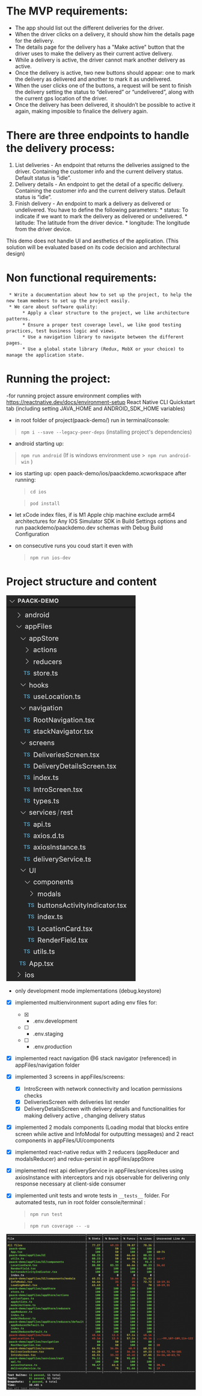 
# The MVP requirements:
   * The app should list out the different deliveries for the driver.
   * When the driver clicks on a delivery, it should show him the details page for the delivery.
   * The details page for the delivery has a "Make active" button that the driver uses to make the delivery as their current active delivery.
   * While a delivery is active, the driver cannot mark another delivery as active.
   * Once the delivery is active, two new buttons should appear: one to mark the delivery as delivered and another to mark it as undelivered.
   * When the user clicks one of the buttons, a request will be sent to finish the delivery setting the status to “delivered” or “undelivered”, along with the current gps location of the driver.
   * Once the delivery has been delivered, it shouldn’t be possible to active it again, making imposible to finalice the delivery again.

# There are three endpoints to handle the delivery process:
   1. List deliveries - An endpoint that returns the deliveries assigned to the driver. Containing the customer info and the current delivery status. Default status is “idle”.
   2. Delivery details - An endpoint to get the detail of a specific delivery. Containing the customer info and the current delivery status. Default status is “idle”.
   3. Finish delivery - An endpoint to mark a delivery as delivered or undelivered. You have to define the following parameters:
                    * status: To indicate if we want to mark the delivery as delivered or undelivered.
                    * latitude: The latitude from the driver device.
                    * longitude: The longitude from the driver device.

This demo does not handle UI and aesthetics of the application. (This solution will be evaluated based on its code decision and architectural design)

# Non functional requirements:
     * Write a documentation about how to set up the project, to help the new team members to set up the project easily.
     * We care about software quality:
          * Apply a clear structure to the project, we like architecture patterns.
          * Ensure a proper test coverage level, we like good testing practices, test business logic and views.
          * Use a navigation library to navigate between the different pages.
          * Use a global state library (Redux, MobX or your choice) to manage the application state.


# Running the project:
 -for running project assure environment complies with https://reactnative.dev/docs/environment-setup React Native CLI Quickstart tab (including setting JAVA_HOME and ANDROID_SDK_HOME variables)
- in root folder of project(paack-demo/) run in terminal/console:
 >  ``` npm i --save --legacy-peer-deps ``` (installing project's dependencies)
- android starting up:
 >  ``` npm run android ```  (If is windows environment use >``` npm run android-win``` )
- ios starting up:  open paack-demo/ios/paackdemo.xcworkspace after running:
     >  ```cd ios ```

     >  ``` pod install ```
 
 - let xCode index files, if is M1 Apple chip machine
  exclude arm64 architectures for Any IOS Simulator SDK in Build Settings options and 
  run paackdemo/paackdemo.dev schemas with Debug Build Configuration
 - on consecutive runs you coud start it even with 
     >  ``` npm run ios-dev ```

# Project structure and content
![Screenshot](./Screenshot_2022-02-07_at_15.19.02.png)

- only development mode implementations (debug.keystore)
- [x] implemented multienvironment suport ading env files for: 
    - [x] * .env.development
    - [ ] * .env.staging
    - [ ] * .env.production
- [x] implemented react navigation @6 stack navigator (referenced) in appFiles/navigation folder
- [x] implemented 3 screens in  appFiles/screens:
    - [x] IntroScreen with network connectivity and location permissions checks
    - [x] DeliveriesScreen with deliveries list render
    - [x] DeliveryDetailsScreen with delivery details and functionalities for making delivery active , changing delivery status
- [x] implemented 2 modals components (Loading modal that blocks entire screen while active and InfoModal for outputting messages) and 2 react components in appFiles/UI/components
- [x] implemented react-native redux with 2 reducers (appReducer and modalsReducer) and redux-persist in appFiles/appStore
- [x] implemented rest api deliveryService in appFiles/services/res using axiosInstance with interceptors and rxjs observable for delivering only response necessary at client-side consumer
- [x] implemented unit tests and wrote tests in  ```__tests__``` folder. 
    For automated tests, run in root folder console/terminal :
     >  ```npm run test```

     >  ```npm run coverage -- -u```

![Screenshot](./Screenshot_2022-02-07_at_19.58.38.png)
